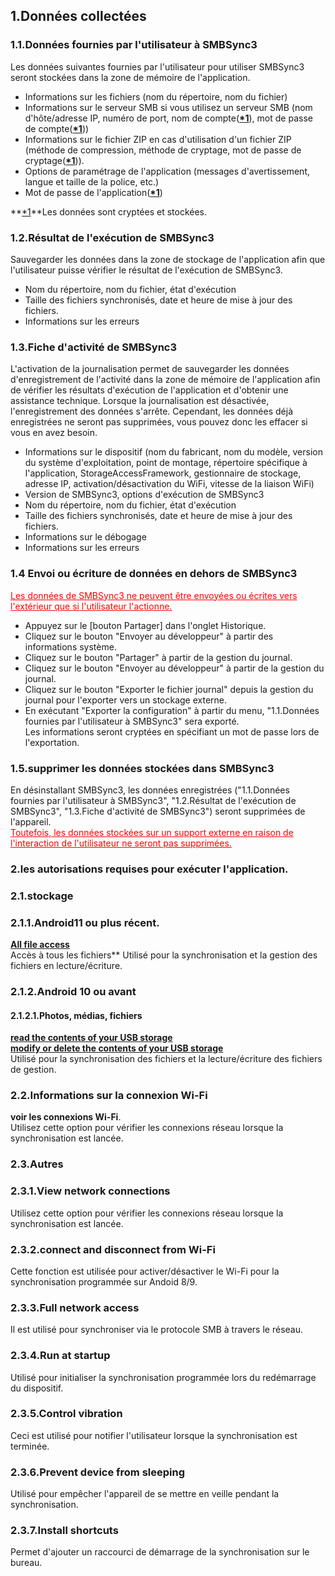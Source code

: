 ## 1.Données collectées  
### 1.1.Données fournies par l'utilisateur à SMBSync3  

Les données suivantes fournies par l'utilisateur pour utiliser SMBSync3 seront stockées dans la zone de mémoire de l'application.  

- Informations sur les fichiers (nom du répertoire, nom du fichier)  
- Informations sur le serveur SMB si vous utilisez un serveur SMB (nom d'hôte/adresse IP, numéro de port, nom de compte(**<u>\*1</u>**), mot de passe de compte(**<u>\*1</u>**))  
- Informations sur le fichier ZIP en cas d'utilisation d'un fichier ZIP (méthode de compression, méthode de cryptage, mot de passe de cryptage(**<u>\*1</u>**)).  
- Options de paramétrage de l'application (messages d'avertissement, langue et taille de la police, etc.)  
- Mot de passe de l'application(**<u>\*1</u>**)  

**<u>\*1</u>**Les données sont cryptées et stockées.  

### 1.2.Résultat de l'exécution de SMBSync3  

Sauvegarder les données dans la zone de stockage de l'application afin que l'utilisateur puisse vérifier le résultat de l'exécution de SMBSync3.  

- Nom du répertoire, nom du fichier, état d'exécution  
- Taille des fichiers synchronisés, date et heure de mise à jour des fichiers.  
- Informations sur les erreurs  

### 1.3.Fiche d'activité de SMBSync3  

L'activation de la journalisation permet de sauvegarder les données d'enregistrement de l'activité dans la zone de mémoire de l'application afin de vérifier les résultats d'exécution de l'application et d'obtenir une assistance technique. Lorsque la journalisation est désactivée, l'enregistrement des données s'arrête. Cependant, les données déjà enregistrées ne seront pas supprimées, vous pouvez donc les effacer si vous en avez besoin.  

- Informations sur le dispositif (nom du fabricant, nom du modèle, version du système d'exploitation, point de montage, répertoire spécifique à l'application, StorageAccessFramework, gestionnaire de stockage, adresse IP, activation/désactivation du WiFi, vitesse de la liaison WiFi)  
- Version de SMBSync3, options d'exécution de SMBSync3  
- Nom du répertoire, nom du fichier, état d'exécution  
- Taille des fichiers synchronisés, date et heure de mise à jour des fichiers.  
- Informations sur le débogage  
- Informations sur les erreurs  

### 1.4 Envoi ou écriture de données en dehors de SMBSync3  

<span style="color: red;"><u>Les données de SMBSync3 ne peuvent être envoyées ou écrites vers l'extérieur que si l'utilisateur l'actionne.</u></span>  

- Appuyez sur le [bouton Partager] dans l'onglet Historique.  
- Cliquez sur le bouton "Envoyer au développeur" à partir des informations système.  
- Cliquez sur le bouton "Partager" à partir de la gestion du journal.  
- Cliquez sur le bouton "Envoyer au développeur" à partir de la gestion du journal.  
- Cliquez sur le bouton "Exporter le fichier journal" depuis la gestion du journal pour l'exporter vers un stockage externe.  
- En exécutant "Exporter la configuration" à partir du menu, "1.1.Données fournies par l'utilisateur à SMBSync3" sera exporté.  
Les informations seront cryptées en spécifiant un mot de passe lors de l'exportation.  

### 1.5.supprimer les données stockées dans SMBSync3  

En désinstallant SMBSync3, les données enregistrées ("1.1.Données fournies par l'utilisateur à SMBSync3", "1.2.Résultat de l'exécution de SMBSync3", "1.3.Fiche d'activité de SMBSync3") seront supprimées de l'appareil.  
<span style="color: red;"><u>Toutefois, les données stockées sur un support externe en raison de l'interaction de l'utilisateur ne seront pas supprimées.</u></span>  

### 2.les autorisations requises pour exécuter l'application.  

### 2.1.stockage  

### 2.1.1.Android11 ou plus récent.  
**<u>All file access</u>**  
Accès à tous les fichiers** Utilisé pour la synchronisation et la gestion des fichiers en lecture/écriture.  

### 2.1.2.Android 10 ou avant  

#### 2.1.2.1.Photos, médias, fichiers  
**<u>read the contents of your USB storage</u>**  
**<u>modify or delete the contents of your USB storage</u>**  
Utilisé pour la synchronisation des fichiers et la lecture/écriture des fichiers de gestion.  

### 2.2.Informations sur la connexion Wi-Fi  
**voir les connexions Wi-Fi**.  
Utilisez cette option pour vérifier les connexions réseau lorsque la synchronisation est lancée.  

### 2.3.Autres  
### 2.3.1.View network connections  
Utilisez cette option pour vérifier les connexions réseau lorsque la synchronisation est lancée.  
### 2.3.2.connect and disconnect from Wi-Fi  
Cette fonction est utilisée pour activer/désactiver le Wi-Fi pour la synchronisation programmée sur Andoid 8/9.  
### 2.3.3.Full network access  
Il est utilisé pour synchroniser via le protocole SMB à travers le réseau.  
### 2.3.4.Run at startup  
Utilisé pour initialiser la synchronisation programmée lors du redémarrage du dispositif.  
### 2.3.5.Control vibration  
Ceci est utilisé pour notifier l'utilisateur lorsque la synchronisation est terminée.  
### 2.3.6.Prevent device from sleeping  
Utilisé pour empêcher l'appareil de se mettre en veille pendant la synchronisation.  
### 2.3.7.Install shortcuts  
Permet d'ajouter un raccourci de démarrage de la synchronisation sur le bureau.  
